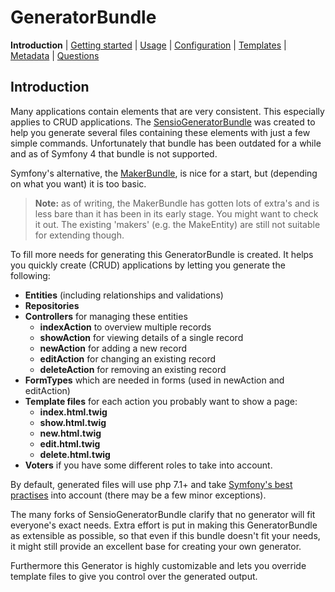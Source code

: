 GeneratorBundle
===============

**Introduction**
| [Getting started](getting_started.md#GeneratorBundle)
| [Usage](usage.md#GeneratorBundle)
| [Configuration](configration.md#GeneratorBundle)
| [Templates](templates.md#GeneratorBundle)
| [Metadata](metadata.md#GeneratorBundle)
| [Questions](questions.md#GeneratorBundle)

## Introduction

Many applications contain elements that are very consistent. This especially applies to 
CRUD applications. The [SensioGeneratorBundle](http://symfony.com/doc/current/bundles/SensioGeneratorBundle/index.html) 
was created to help you generate several files containing these elements with just a few simple commands. 
Unfortunately that bundle has been outdated for a while and as of Symfony 4 that bundle
is not supported. 

Symfony's alternative, the [MakerBundle](https://symfony.com/doc/1.0/bundles/SymfonyMakerBundle/index.html),
is nice for a start, but (depending on what you want) it is too basic.

> **Note:** as of writing, the MakerBundle has gotten lots of extra's and is less bare than
it has been in its early stage. You might want to check it out. 
> The existing 'makers' (e.g. the MakeEntity) are still not suitable for extending though.  

To fill more needs for generating this GeneratorBundle is created. It helps you quickly create (CRUD) applications 
by letting you generate the following:

- **Entities**  (including relationships and validations)
- **Repositories** 
- **Controllers** for managing these entities
    - **indexAction** to overview multiple records
    - **showAction** for viewing details of a single record
    - **newAction** for adding a new record
    - **editAction** for changing an existing record
    - **deleteAction** for removing an existing record
- **FormTypes** which are needed in forms (used in newAction and editAction)
- **Template files** for each action you probably want to show a page:
    - **index.html.twig**
    - **show.html.twig**
    - **new.html.twig**
    - **edit.html.twig**
    - **delete.html.twig**
- **Voters** if you have some different roles to take into account. 

By default, generated files will use php 7.1+ and take 
[Symfony's best practises](https://symfony.com/doc/4.2/best_practices/templates.html) into account
(there may be a few minor exceptions).

The many forks of SensioGeneratorBundle clarify that no generator will fit
everyone's exact needs.
Extra effort is put in making this GeneratorBundle as extensible as possible, so that even if
this bundle doesn't fit your needs, it might still provide an excellent base for creating your
own generator.

Furthermore this Generator is highly customizable and lets you override template files to give
you control over the generated output.